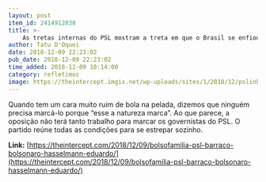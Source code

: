 ```yaml
---
layout: post
item_id: 2414912838
title: >-
    As tretas internas do PSL mostram a treta em que o Brasil se enfiou
author: Tatu D'Oquei
date: 2018-12-09 22:23:02
pub_date: 2018-12-09 22:23:02
time_added: 2018-12-09 10:14:00
category: refletimos
image: https://theintercept.imgix.net/wp-uploads/sites/1/2018/12/pslinho-1544317604.jpeg?auto=compress%2Cformat&q=90&fit=crop&w=1200&h=800
---
```


Quando tem um cara muito ruim de bola na pelada, dizemos que ninguém precisa marcá-lo porque “esse a natureza marca”. Ao que parece, a oposição não terá tanto trabalho para marcar os governistas do PSL. O partido reúne todas as condições para se estrepar sozinho.

**Link:** [https://theintercept.com/2018/12/09/bolsofamilia-psl-barraco-bolsonaro-hasselmann-eduardo/](https://theintercept.com/2018/12/09/bolsofamilia-psl-barraco-bolsonaro-hasselmann-eduardo/)


